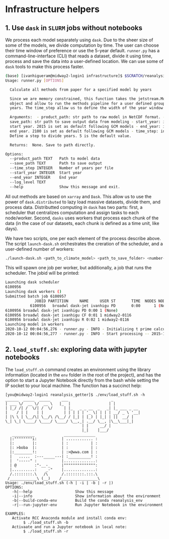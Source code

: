 # Infrastructure helpers

## 1. Use `dask` in `SLURM` jobs without notebooks

We process each model separately using `dask`. Due to the sheer size of some of
the models, we divide computation by time. The user can choose their time window
of preference or use the 5-year default. `runner.py` has a
command-line-interface (CLI) that reads a dataset, divide it using time, process
and save the data into a user-defined location. We can use some of `dask` tools
to make this process faster.

```bash
(base) [ivanhigueram@midway2-login1 infrastructure]$ $SCRATCH/reanalysis_env/bin/python runner.py --help
Usage: runner.py [OPTIONS]

  Calculate all methods from paper for a specified model by years

  Since we are memory constrained, this function takes the jetstream.Model
  object and allow to run the methods pipeline for a user defined group of
  years. The time_step allow us to define the width of the year window.

  Arguments:  - product_path: str path to raw model in NetCDF format. -
  save_path: str path to save output data from modeling - start_year: int
  start year. 2015 is set as default following GCM models - end_year: int
  end year. 2100 is set as default following GCM models - time_step: int
  Define a step to divide years. 5 is the default value.

  Returns:  None. Save to path directly.

Options:
  --product_path TEXT   Path to model data
  --save_path TEXT      Path to save output
  --time_step INTEGER   Number of years per file
  --start_year INTEGER  Start year
  --end_year INTEGER    End year
  --log_level TEXT
  --help                Show this message and exit.
```

All out methods are based on `xarray` and `Dask`. This allow us to use the power
of `dask.distributed` to lazy load massive datasets, divide them, and process
data. Distributted computing in `dask` has two parts: first, a scheduler that
centralizes computation and  assign tasks to each node/worker. Second, `dasks` 
uses workers that process each chunk of the data (in the case of our datasets, 
each chunk is defined as a time unit, like days). 

We have two scripts, one per each element of the process describe above. The
script `launch-dask.sh` orchestrates the creration of the scheduler, and a
user-defined number of workers: 

```bash
./launch-dask.sh <path_to_climate_model> <path_to_save_folder> <number-of-workers>
```

This will spawn one job per worker, but additionally, a job that runs the
scheduler. The jobid will be printed:

```bash
Launching dask scheduler
6100956
Launching dask workers ()
Submitted batch job 6100957
             JOBID PARTITION     NAME     USER ST       TIME  NODES NODELIST(REASON)
           6100956   broadwl dask-jet ivanhigu PD       0:00      1 (None)
6100956 broadwl dask-jet ivanhigu PD 0:00 1 (None)
6100956 broadwl dask-jet ivanhigu CF 0:01 1 midway2-0116
6100956 broadwl dask-jet ivanhigu R 0:02 1 midway2-0116
Launching model in workers
2020-10-12 00:04:56,276 - runner.py - INFO - Initializing t prime calculation
2020-10-12 00:04:56,277 - runner.py - INFO - Start processing -- 2015-12-01 to 2020-03-01
```

## 2. `load_stuff.sh`: exploring data with jupyter notebooks

The `load_stuff.sh` command creates an environment using the library information
(located in the `env` folder in the root of the project), and has the option to
start a Jupyter Notebook directly from the bash while setting the IP socket to
your local machine. The function has a succinct help: 

```
[you@midway2-login1 reanalysis_getter]$ ./env/load_stuff.sh -h
______  _____  _____     ___                   _
| ___ \/  __ \/  __ \   |_  |                 | |
| |_/ /| /  \/| /  \/     | |_   _ _ __  _   _| |_ ___ _ __
|    / | |    | |         | | | | | '_ \| | | | __/ _ \ '__|
| |\ \ | \__/\| \__/\ /\__/ / |_| | |_) | |_| | ||  __/ |
\_| \_| \____/ \____/ \____/ \__,_| .__/ \__, |\__\___|_|
                                  | |     __/ |
                                  |_|    |___/
   __________             ______________
  |:""""""""i:           | ............ :
  |:        |:           | :          | :
  |: >boba  |:           | :          | :
  |:________!:           | :>@wwa.com | :
  |   .....  :---_____---| :__________! :
  |  '-----" :           |..............:
  | @        :"-__-_     |"""""""""""""":
  |..........:    _-"    |..............:
  /.::::::::.\   /\      /.::::::::.:::.\
 /____________\ (__)    /________________\
Usage: ./env/load_stuff.sh (-h | -i | -b | -r |)
OPTIONS:
   -h|--help                   Show this message
   -i|--info                   Show information about the environment
   -b|--build-conda-env        Build the conda reanalysis_env
   -r|--run-jupyter-env        Run Jupyter Notebook in the environment

EXAMPLES:
   Activate RCC Anaconda module and install conda env:
        $ ./load_stuff.sh -b
   Activaate and run a Jupyter notebook in local note:
        $ ./load_stuff.sh -r
```
